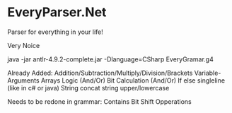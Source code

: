 # EveryParser.Net
Parser for everything in your life!

Very Noice


java -jar antlr-4.9.2-complete.jar -Dlanguage=CSharp EveryGramar.g4

Already Added:
Addition/Subtraction/Multiply/Division/Brackets
Variable-Arguments
Arrays
Logic (And/Or)
Bit Calculation (And/Or)
If else singleline (like in c# or java)
String concat
string upper/lowercase



Needs to be redone in grammar:
Contains
Bit Shift Opperations
